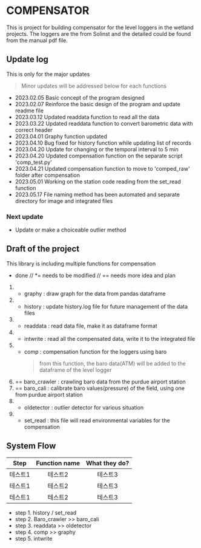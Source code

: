 # COMPENSATOR
This is project for building compensator for the level loggers in the wetland projects.
The loggers are the from Solinst and the detailed could be found from the manual pdf file.



## Update log
This is only for the major updates
>Minor updates will be addressed below for each functions
- 2023.02.05    Basic concept of the program designed
- 2023.02.07    Reinforce the basic design of the program and update readme file
- 2023.03.12    Updated readdata function to read all the data
- 2023.03.22    Updated readdata function to convert barometric data with correct header
- 2023.04.01    Graphy function updated
- 2023.04.10    Bug fixed for history function while updating list of records
- 2023.04.20    Update for changing or the temporal interval to 5 min
- 2023.04.20    Updated compensation function on the separate script 'comp_test.py'
- 2023.04.21    Updated compensation function to move to 'comped_raw' folder after compensation
- 2023.05.01    Working on the station code reading from the set_read function
- 2023.05.17    File naming method has been automated and separate directory for image and integrated files



### Next update

- Update or make a choiceable outlier method



## Draft of the project

This library is including multiple functions for compensation

* done // *= needs to be modified // == needs more idea and plan
1. * graphy : draw graph for the data from pandas dataframe
2. *  history : update history.log file for future management of the data files
3. * readdata : read data file, make it as dataframe format
4. * intwrite : read all the compensated data, write it to the integrated file
5. * comp : compensation function for the loggers using baro
        > from this function, the baro data(ATM) will be added to the dataframe of the level logger
6. == baro_crawler : crawling baro data from the purdue airport station
7. == baro_cali : calibrate baro values(pressure) of the field, using one from purdue airport station
8. *  oldetector : outlier detector for various situation
9. *  set_read : this file will read environmental variables for the compensation



## System Flow
|Step|Function name|What they do?|
|:---:|:---:|:---:|
|테스트1|테스트2|테스트3|
|테스트1|테스트2|테스트3|
|테스트1|테스트2|테스트3|

- step 1. history / set_read
- step 2. Baro_crawler >> baro_cali
- step 3. readdata >> oldetector
- step 4. comp >> graphy
- step 5. intwrite
